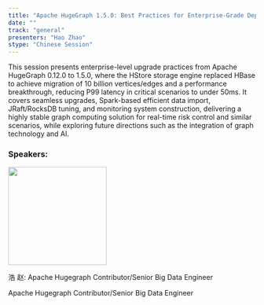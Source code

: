 ```yaml
---
title: "Apache HugeGraph 1.5.0: Best Practices for Enterprise-Grade Deployment"
date: ""
track: "general"
presenters: "Hao Zhao"
stype: "Chinese Session"
---
```


This session presents enterprise-level upgrade practices from Apache HugeGraph 0.12.0 to 1.5.0, where the HStore storage engine replaced HBase to achieve migration of 10 billion vertices/edges and a performance breakthrough, reducing P99 latency in critical scenarios to under 50ms. It covers seamless upgrades, Spark-based efficient data import, JRaft/RocksDB tuning, and monitoring system construction, delivering a highly stable graph computing solution for real-time risk control and similar scenarios, while exploring future directions such as the integration of graph technology and AI.

### Speakers:


<img src="https://sessionize.com/image/62a1-400o400o1-UaS49NKQx2cdgskM6goq17.jpg" width="200" /><br/>

浩 赵:  Apache Hugegraph Contributor/Senior Big Data Engineer

 Apache Hugegraph Contributor/Senior Big Data Engineer

